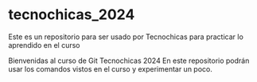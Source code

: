 # tecnochicas_2024
Este es un repositorio para ser usado por Tecnochicas para practicar lo aprendido en el curso


Bienvenidas al curso de Git Tecnochicas 2024
En este repositorio podrán usar los comandos vistos en el curso y experimentar un poco.
